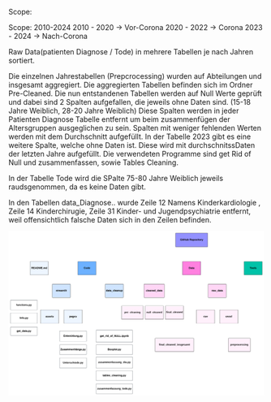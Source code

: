 Scope:


Scope: 2010-2024
2010 - 2020 -> Vor-Corona
2020 - 2022 -> Corona
2023 - 2024 -> Nach-Corona

Raw Data(patienten Diagnose / Tode) in mehrere Tabellen je nach Jahren sortiert. 

Die einzelnen Jahrestabellen (Prepcrocessing) wurden auf Abteilungen und insgesamt aggregiert. Die aggregierten Tabellen befinden sich im Ordner Pre-Cleaned. Die nun entstandenen Tabellen werden auf Null Werte geprüft und dabei sind 2 Spalten aufgefallen, die jeweils ohne Daten sind. (15-18 Jahre Weiblich, 28-20 Jahre Weiblich) Diese Spalten werden in jeder Patienten Diagnose Tabelle entfernt um beim zusammenfügen der Altersgruppen ausgeglichen zu sein. Spalten mit weniger fehlenden Werten werden mit dem Durchschnitt aufgefüllt. In der Tabelle 2023 gibt es eine weitere Spalte, welche ohne Daten ist. Diese wird mit durchschnitssDaten der letzten Jahre aufgefüllt. Die verwendeten Programme sind get Rid of Null und zusammenfassen, sowie Tables Cleaning.

In der Tabelle Tode wird die SPalte 75-80 Jahre Weiblich jeweils raudsgenommen, da es keine Daten gibt.

In den Tabellen data_Diagnose.. wurde Zeile 12 Namens Kinderkardiologie , Zeile 14 Kinderchirugie, Zeile 31 Kinder- und Jugendpsychiatrie entfernt, weil offensichtlich falsche Daten sich in den Zeilen befinden.

![Tree Chart](treechart.png)
